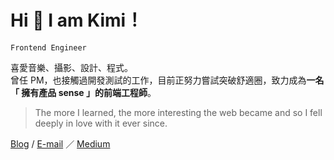 # Hi 👋  I am Kimi！

`Frontend Engineer` 

喜愛音樂、攝影、設計、程式。  
曾任 PM，也接觸過開發測試的工作，目前正努力嘗試突破舒適圈，致力成為**一名「 擁有產品 sense 」的前端工程師**。  

> The more I learned, the more interesting the web became and so I fell deeply in love with it ever since.

[Blog](https://a3216lucy.github.io/) / [E-mail](mailto:a3216lucy@gmail.com) ／ [Medium](https://medium.com/@a3216lucy)


